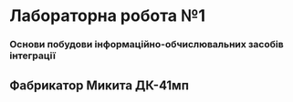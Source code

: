 # Лабораторна робота №1
### Основи побудови інформаційно-обчислювальних засобів інтеграції

## Фабрикатор Микита ДК-41мп
